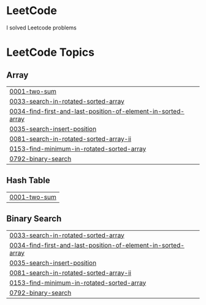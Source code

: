 # LeetCode
I solved Leetcode problems

<!---LeetCode Topics Start-->
# LeetCode Topics
## Array
|  |
| ------- |
| [0001-two-sum](https://github.com/Abhinay4g7/LeetCode/tree/master/0001-two-sum) |
| [0033-search-in-rotated-sorted-array](https://github.com/Abhinay4g7/LeetCode/tree/master/0033-search-in-rotated-sorted-array) |
| [0034-find-first-and-last-position-of-element-in-sorted-array](https://github.com/Abhinay4g7/LeetCode/tree/master/0034-find-first-and-last-position-of-element-in-sorted-array) |
| [0035-search-insert-position](https://github.com/Abhinay4g7/LeetCode/tree/master/0035-search-insert-position) |
| [0081-search-in-rotated-sorted-array-ii](https://github.com/Abhinay4g7/LeetCode/tree/master/0081-search-in-rotated-sorted-array-ii) |
| [0153-find-minimum-in-rotated-sorted-array](https://github.com/Abhinay4g7/LeetCode/tree/master/0153-find-minimum-in-rotated-sorted-array) |
| [0792-binary-search](https://github.com/Abhinay4g7/LeetCode/tree/master/0792-binary-search) |
## Hash Table
|  |
| ------- |
| [0001-two-sum](https://github.com/Abhinay4g7/LeetCode/tree/master/0001-two-sum) |
## Binary Search
|  |
| ------- |
| [0033-search-in-rotated-sorted-array](https://github.com/Abhinay4g7/LeetCode/tree/master/0033-search-in-rotated-sorted-array) |
| [0034-find-first-and-last-position-of-element-in-sorted-array](https://github.com/Abhinay4g7/LeetCode/tree/master/0034-find-first-and-last-position-of-element-in-sorted-array) |
| [0035-search-insert-position](https://github.com/Abhinay4g7/LeetCode/tree/master/0035-search-insert-position) |
| [0081-search-in-rotated-sorted-array-ii](https://github.com/Abhinay4g7/LeetCode/tree/master/0081-search-in-rotated-sorted-array-ii) |
| [0153-find-minimum-in-rotated-sorted-array](https://github.com/Abhinay4g7/LeetCode/tree/master/0153-find-minimum-in-rotated-sorted-array) |
| [0792-binary-search](https://github.com/Abhinay4g7/LeetCode/tree/master/0792-binary-search) |
<!---LeetCode Topics End-->